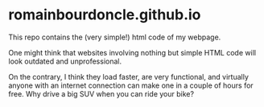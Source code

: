 # romainbourdoncle.github.io
This repo contains the (very simple!) html code of my webpage.

One might think that websites involving nothing but simple HTML code will look outdated and unprofessional.

On the contrary, I think they load faster, are very functional, and virtually anyone with an internet connection can make one in a couple of hours for free. Why drive a big SUV when you can ride your bike?
